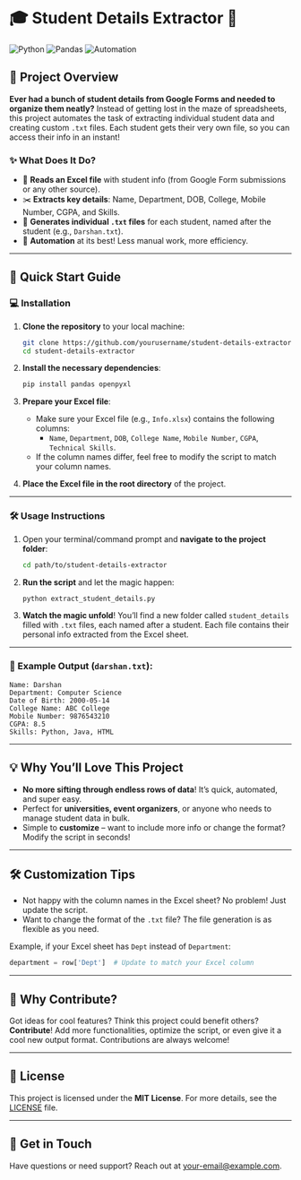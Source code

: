 # 🎓 Student Details Extractor 📄

![Python](https://img.shields.io/badge/Python-3.7%2B-blue)
![Pandas](https://img.shields.io/badge/Library-Pandas-green)
![Automation](https://img.shields.io/badge/Automation-Excel%20to%20TXT-yellow)

## 📜 Project Overview
**Ever had a bunch of student details from Google Forms and needed to organize them neatly?** Instead of getting lost in the maze of spreadsheets, this project automates the task of extracting individual student data and creating custom `.txt` files. Each student gets their very own file, so you can access their info in an instant!

### ✨ What Does It Do?
- 🎯 **Reads an Excel file** with student info (from Google Form submissions or any other source).
- ✂️ **Extracts key details**: Name, Department, DOB, College, Mobile Number, CGPA, and Skills.
- 📂 **Generates individual `.txt` files** for each student, named after the student (e.g., `Darshan.txt`).
- 🔄 **Automation** at its best! Less manual work, more efficiency.

---

## 🚀 Quick Start Guide

### 💻 Installation

1. **Clone the repository** to your local machine:
   ```bash
   git clone https://github.com/yourusername/student-details-extractor.git
   cd student-details-extractor
   ```

2. **Install the necessary dependencies**:
   ```bash
   pip install pandas openpyxl
   ```

3. **Prepare your Excel file**:
   - Make sure your Excel file (e.g., `Info.xlsx`) contains the following columns:
     - `Name`, `Department`, `DOB`, `College Name`, `Mobile Number`, `CGPA`, `Technical Skills`.
   - If the column names differ, feel free to modify the script to match your column names.

4. **Place the Excel file in the root directory** of the project.

---

### 🛠️ Usage Instructions

1. Open your terminal/command prompt and **navigate to the project folder**:
   ```bash
   cd path/to/student-details-extractor
   ```

2. **Run the script** and let the magic happen:
   ```bash
   python extract_student_details.py
   ```

3. **Watch the magic unfold**! You’ll find a new folder called `student_details` filled with `.txt` files, each named after a student. Each file contains their personal info extracted from the Excel sheet.

---

### 🎉 Example Output (`darshan.txt`):
```
Name: Darshan
Department: Computer Science
Date of Birth: 2000-05-14
College Name: ABC College
Mobile Number: 9876543210
CGPA: 8.5
Skills: Python, Java, HTML
```

---

## 💡 Why You’ll Love This Project

- **No more sifting through endless rows of data**! It’s quick, automated, and super easy.
- Perfect for **universities, event organizers**, or anyone who needs to manage student data in bulk.
- Simple to **customize** – want to include more info or change the format? Modify the script in seconds!

---

## 🛠️ Customization Tips
- Not happy with the column names in the Excel sheet? No problem! Just update the script.
- Want to change the format of the `.txt` file? The file generation is as flexible as you need.

Example, if your Excel sheet has `Dept` instead of `Department`:
```python
department = row['Dept']  # Update to match your Excel column
```

---

## 🌟 Why Contribute?

Got ideas for cool features? Think this project could benefit others? **Contribute**! Add more functionalities, optimize the script, or even give it a cool new output format. Contributions are always welcome!

---

## 📝 License

This project is licensed under the **MIT License**. For more details, see the [LICENSE](LICENSE) file.

---

## 📧 Get in Touch

Have questions or need support? Reach out at [your-email@example.com](samdarshan1223@gmail.com).
